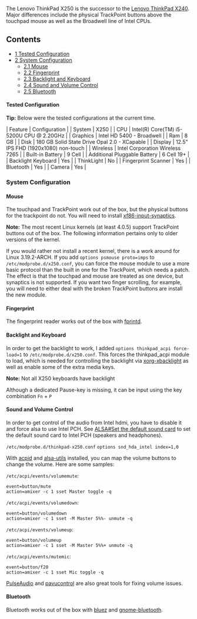The Lenovo ThinkPad X250 is the successor to the [Lenovo ThinkPad X240](/index.php/Lenovo_ThinkPad_X240 "Lenovo ThinkPad X240"). Major differences include the physical TrackPoint buttons above the touchpad mouse as well as the Broadwell line of Intel CPUs.

## Contents

*   [1 Tested Configuration](#Tested_Configuration)
*   [2 System Configuration](#System_Configuration)
    *   [2.1 Mouse](#Mouse)
    *   [2.2 Fingerprint](#Fingerprint)
    *   [2.3 Backlight and Keyboard](#Backlight_and_Keyboard)
    *   [2.4 Sound and Volume Control](#Sound_and_Volume_Control)
    *   [2.5 Bluetooth](#Bluetooth)

#### Tested Configuration

**Tip:** Below were the tested configurations at the current time.

| Feature | Configuration |
| System | X250 |
| CPU | Intel(R) Core(TM) i5-5200U CPU @ 2.20GHz |
| Graphics | Intel HD 5400 - Broadwell |
| Ram | 8 GB |
| Disk | 180 GB Solid State Drive Opal 2.0 - XCapable |
| Display | 12.5" IPS FHD (1920x1080) non-touch |
| Wireless | Intel Corporation Wireless 7265 |
| Built-in Battery | 9 Cell |
| Additional Pluggable Battery | 6 Cell 19+ |
| Backlight Keyboard | Yes |
| ThinkLight | No |
| Fingerprint Scanner | Yes |
| Bluetooth | Yes |
| Camera | Yes |

### System Configuration

#### Mouse

The touchpad and TrackPoint work out of the box, but the physical buttons for the trackpoint do not. You will need to install [xf86-input-synaptics](https://www.archlinux.org/packages/?name=xf86-input-synaptics).

**Note:** The most recent Linux kernels (at least 4.0.5) support TrackPoint buttons out of the box. The following information pertains only to older versions of the kernel.

If you would rather not install a recent kernel, there is a work around for Linux 3.19.2-ARCH. If you add `options psmouse proto=imps` to `/etc/modprobe.d/x250.conf`, you can force the mouse module to use a more basic protocol than the built in one for the TrackPoint, which needs a patch. The effect is that the touchpad and mouse are treated as one device, but synaptics is not supported. If you want two finger scrolling, for example, you will need to either deal with the broken TrackPoint buttons are install the new module.

#### Fingerprint

The fingerprint reader works out of the box with [fprintd](https://www.archlinux.org/packages/?name=fprintd).

#### Backlight and Keyboard

In order to get the backlight to work, I added `options thinkpad_acpi force-load=1` to `/etc/modprobe.d/x250.conf`. This forces the thinkpad_acpi module to load, which is needed for controlling the backlight via [xorg-xbacklight](https://www.archlinux.org/packages/?name=xorg-xbacklight) as well as enable some of the extra media keys.

**Note:** Not all X250 keyboards have backlight

Although a dedicated Pause-key is missing, it can be input using the key combination `Fn` + `P`

#### Sound and Volume Control

In order to get control of the audio from Intel hdmi, you have to disable it and force alsa to use Intel PCH. See [ALSA#Set the default sound card](/index.php/ALSA#Set_the_default_sound_card "ALSA") to set the default sound card to Intel PCH (speakers and headphones).

 ` /etc/modprobe.d/thinkpad-x250.conf `  `options snd_hda_intel index=1,0` 

With [acpid](https://www.archlinux.org/packages/?name=acpid) and [alsa-utils](https://www.archlinux.org/packages/?name=alsa-utils) installed, you can map the volume buttons to change the volume. Here are some samples:

`/etc/acpi/events/volumemute`:

```
event=button/mute
action=amixer -c 1 sset Master toggle -q

```

`/etc/acpi/events/volumedown`:

```
event=button/volumedown
action=amixer -c 1 sset -M Master 5%%- unmute -q

```

`/etc/acpi/events/volumeup`:

```
event=button/volumeup
action=amixer -c 1 sset -M Master 5%%+ unmute -q

```

`/etc/acpi/events/mutemic`:

```
event=button/f20
action=amixer -c 1 sset Mic toggle -q

```

[PulseAudio](/index.php/PulseAudio "PulseAudio") and [pavucontrol](https://www.archlinux.org/packages/?name=pavucontrol) are also great tools for fixing volume issues.

#### Bluetooth

Bluetooth works out of the box with [bluez](https://www.archlinux.org/packages/?name=bluez) and [gnome-bluetooth](https://www.archlinux.org/packages/?name=gnome-bluetooth).